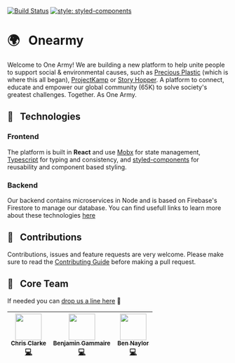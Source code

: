 [![Build Status](https://travis-ci.org/OneArmyWorld/onearmy.svg?branch=master)](https://travis-ci.org/OneArmyWorld/onearmy)
[![style: styled-components](https://img.shields.io/badge/style-%F0%9F%92%85%20styled--components-orange.svg?colorB=daa357&colorA=db748e)](https://github.com/styled-components/styled-components)

# 🌍 &nbsp; Onearmy

Welcome to One Army! We are building a new platform to help unite people to support social & environmental causes, such as [Precious Plastic](https://preciousplastic.com) (which is where this all began), [ProjectKamp](https://projectkamp.com/) or [Story Hopper](https://story-hopper.com/). A platform to connect, educate and empower our global community (65K) to solve society's greatest challenges. Together. As One Army.

## 🤖 &nbsp; Technologies

### Frontend

The platform is built in **React** and use [Mobx](https://mobx.js.org/index.html) for state management, [Typescript](https://www.typescriptlang.org/docs/handbook/basic-types.html) for typing and consistency, and [styled-components](https://www.styled-components.com/) for reusability and component based styling.

### Backend

Our backend contains microservices in Node and is based on Firebase's Firestore to manage our database.
You can find usefull links to learn more about these technologies [here](/CONTRIBUTING.md#ressources)

## 🤝 &nbsp; Contributions

Contributions, issues and feature requests are very welcome.
Please make sure to read the [Contributing Guide](/CONTRIBUTING.md) before making a pull request.

## 🌟 &nbsp; Core Team

If needed you can [drop us a line here](mailto:hello@preciousplastic.com?subject=contact%20from%20github) 👋

<!-- ALL-CONTRIBUTORS-LIST:START - Do not remove or modify this section -->
<!-- prettier-ignore -->
| [<img src="https://avatars0.githubusercontent.com/u/10515065?s=60&v=4" width="60px;"/><br /><sub><b>Chris Clarke</b></sub>](https://github.com/chrismclarke)<br />[💻](https://github.com/OneArmyWorld/onearmy/commits?author=chrismclarke "Code") | [<img src="https://avatars2.githubusercontent.com/u/4993215?s=60&v=4" width="60px;"/><br /><sub><b>Benjamin Gammaire</b></sub>](https://github.com/bengamma)<br />[💻](https://github.com/OneArmyWorld/onearmy/commits?author=BenGamma "Code") | [<img src="https://avatars0.githubusercontent.com/u/4350925?s=60&v=4" width="60px;"/><br /><sub><b>Ben Naylor</b></sub>](https://github.com/nzchicken)<br />[💻](https://github.com/OneArmyWorld/onearmy/commits?author=nzchicken "Code") |
| :---: | :---: | :---: |

<!-- ALL-CONTRIBUTORS-LIST:END -->
